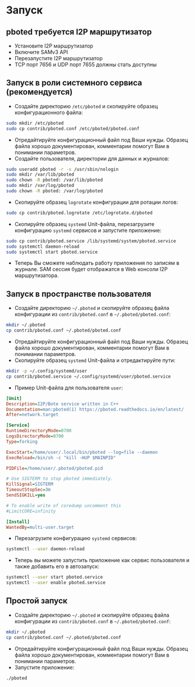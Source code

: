 # Запуск

## pboted требуется I2P маршрутизатор

- Установите I2P маршрутизатор
- Включите SAMv3 API
- Перезапустите I2P маршрутизатор
- TCP порт 7656 и UDP порт 7655 должны стать доступны

## Запуск в роли системного сервиса (рекомендуется)

- Создайте директорию `/etc/pboted` и скопируйте образец конфигурационного файла:

```bash
sudo mkdir /etc/pboted
sudo cp contrib/pboted.conf /etc/pboted/pboted.conf
```

- Отредайтируйте конфигурационный файл под Ваши нужды. Образец файла хорошо документирован, комментарии помогут Вам в понимании параметров.
- Создайте пользователя, директории для данных и журналов:

```bash
sudo useradd pboted -r -s /usr/sbin/nologin
sudo mkdir /var/lib/pboted
sudo chown -R pboted: /var/lib/pboted
sudo mkdir /var/log/pboted
sudo chown -R pboted: /var/log/pboted
```

- Скопируйте образец `logrotate` конфигурации для ротации логов:

```bash
sudo cp contrib/pboted.logrotate /etc/logrotate.d/pboted
```

- Скопируйте образец `systemd` Unit-файла, перезагрузите конфигурацию `systemd` сервисов и запустите приложение:

```bash
sudo cp contrib/pboted.service /lib/systemd/system/pboted.service
sudo systemctl daemon-reload
sudo systemctl start pboted.service
```

- Теперь Вы сможете наблюдать работу приложения по записям в журнале. SAM сессия будет отображатся в Web консоли I2P маршрутизатора.

## Запуск в пространстве пользователя

- Создайте директорию `~/.pboted` и скопируйте образец файла конфигурации из `contrib/pboted.conf` в `~/.pboted/pboted.conf`:

```bash
mkdir ~/.pboted
cp contrib/pboted.conf ~/.pboted/pboted.conf
```

- Отредайтируйте конфигурационный файл под Ваши нужды. Образец файла хорошо документирован, комментарии помогут Вам в понимании параметров.
- Скопируйте образец `systemd` Unit-файла и отредактируйте пути:

```bash
mkdir -p ~/.config/systemd/user
cp contrib/pboted.service ~/.config/systemd/user/pboted.service
```

- Пример Unit-файла для пользователя `user`:

```ini
[Unit]
Description=I2P/Bote service written in C++
Documentation=man:pboted(1) https://pboted.readthedocs.io/en/latest/
After=network.target

[Service]
RuntimeDirectoryMode=0700
LogsDirectoryMode=0700
Type=forking

ExecStart=/home/user/.local/bin/pboted --log=file --daemon
ExecReload=/bin/sh -c "kill -HUP $MAINPID"

PIDFile=/home/user/.pboted/pboted.pid

# Use SIGTERM to stop pboted immediately.
KillSignal=SIGTERM
TimeoutStopSec=3m
SendSIGKILL=yes

# To enable write of coredump uncomment this
#LimitCORE=infinity

[Install]
WantedBy=multi-user.target
```

- Перезагрузите конфигурацию `systemd` сервисов:

```bash
systemctl --user daemon-reload
```

- Теперь вы можете запустить приложение как сервис пользователя и также добавить его в автозапуск:

```bash
systemctl --user start pboted.service
systemctl --user enable pboted.service
```

## Простой запуск

- Создайте директорию `~/.pboted` и скопируйте образец файла конфигурации из `contrib/pboted.conf` в `~/.pboted/pboted.conf`:

```bash
mkdir ~/.pboted
cp contrib/pboted.conf ~/.pboted/pboted.conf
```

- Отредайтируйте конфигурационный файл под Ваши нужды. Образец файла хорошо документирован, комментарии помогут Вам в понимании параметров.
- Запустите приложение:

```bash
./pboted
```
